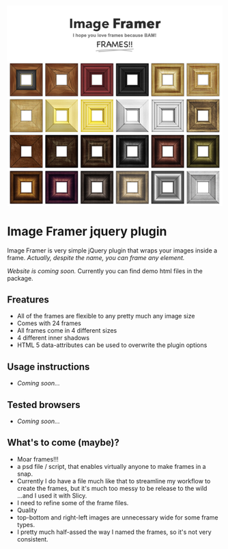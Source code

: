 ![Image Framer](Image-Framer.jpg)

# Image Framer jquery plugin

Image Framer is very simple jQuery plugin that wraps your images inside a frame. _Actually, despite the name, you can frame any element._


_Website is coming soon._ Currently you can find demo html files in the package.

## Freatures

* All of the frames are flexible to any pretty much any image size
* Comes with 24 frames
* All frames come in 4 different sizes
* 4 different inner shadows
* HTML 5 data-attributes can be used to overwrite the plugin options

## Usage instructions

* _Coming soon..._


## Tested browsers

* _Coming soon..._

## What's to come (maybe)?

* Moar frames!!!
* a psd file / script, that enables virtually anyone to make frames in a snap.
 * Currently I do have a file much like that to streamline my workflow to create the frames, but it's much too messy to be release to the wild ...and I used it with Slicy.
* I need to refine some of the frame files.
 * Quality
 * top-bottom and right-left images are unnecessary wide for some frame types.
 * I pretty much half-assed the way I named the frames, so it's not very consistent.
